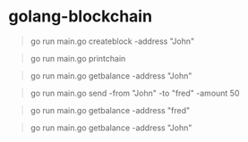 # golang-blockchain

> go run main.go createblock -address "John"

> go run main.go printchain

> go run main.go getbalance -address "John"

> go run main.go send -from "John" -to "fred" -amount 50

> go run main.go getbalance -address "fred"

> go run main.go getbalance -address "John"
